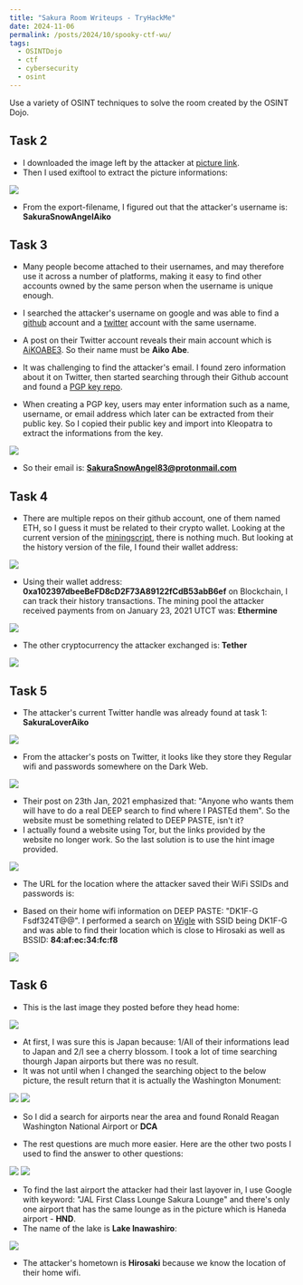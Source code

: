 ```yaml
---
title: "Sakura Room Writeups - TryHackMe"
date: 2024-11-06
permalink: /posts/2024/10/spooky-ctf-wu/
tags:
  - OSINTDojo
  - ctf
  - cybersecurity
  - osint
---
```


Use a variety of OSINT techniques to solve the room created by the OSINT Dojo.

## Task 2

- I downloaded the image left by the attacker at [picture link](https://raw.githubusercontent.com/OsintDojo/public/3f178408909bc1aae7ea2f51126984a8813b0901/sakurapwnedletter.svg).
- Then I used exiftool to extract the picture informations:

<img src='/images/sakuraexif.png'>

- From the export-filename, I figured out that the attacker's username is: **SakuraSnowAngelAiko**

## Task 3

- Many people become attached to their usernames, and may therefore use it across a number of platforms, making it easy to find other accounts owned by the same person when the username is unique enough.
- I searched the attacker's username on google and was able to find a [github](https://github.com/sakurasnowangelaiko) account and a [twitter](https://x.com/sakuraloveraiko?lang=en) account with the same username.
- A post on their Twitter account reveals their main account which is [AiKOABE3](https://x.com/AiKOABE3). So their name must be **Aiko Abe**. <br>

- It was challenging to find the attacker's email. I found zero information about it on Twitter, then started searching through their Github account and found a [PGP key repo](https://github.com/sakurasnowangelaiko/PGP).
- When creating a PGP key, users may enter information such as a name, username, or email address which later can be extracted from their public key. So I copied their public key and import into Kleopatra to extract the informations from the key.

<img src='/images/sakuramail.png'>

- So their email is: **SakuraSnowAngel83@protonmail.com**

## Task 4

- There are multiple repos on their github account, one of them named ETH, so I guess it must be related to their crypto wallet. Looking at the current version of the [miningscript](https://github.com/sakurasnowangelaiko/ETH/blob/main/miningscript), there is nothing much. But looking at the history version of the file, I found their wallet address:

<img src='/images/sakurawallet.png'>

- Using their wallet address: **0xa102397dbeeBeFD8cD2F73A89122fCdB53abB6ef** on Blockchain, I can track their history transactions. The mining pool the attacker received payments from on January 23, 2021 UTCT was: **Ethermine**

<img src='/images/sakuraether.png'>

- The other cryptocurrency the attacker exchanged is: **Tether**

<img src='/images/sakuratether.png'>

## Task 5

- The attacker's current Twitter handle was already found at task 1: **SakuraLoverAiko**

<img src='/images/twittername.png'>

- From the attacker's posts on Twitter, it looks like they store they Regular wifi and passwords somewhere on the Dark Web.

<img src='/images/sakuraposts.png'>

- Their post on 23th Jan, 2021 emphasized that: "Anyone who wants them will have to do a real DEEP search to find where I PASTEd them". So the website must be something related to DEEP PASTE, isn't it?
- I actually found a website <a href="https://deepweblinks.net/pastebin/"></a> using Tor, but the links provided by the website no longer work. So the last solution is to use the hint image provided.

<img src='/images/sakurahint.png'>

- The URL for the location where the attacker saved their WiFi SSIDs and passwords is: **<a href="http://deepv2w7p33xa4pwxzwi2ps4j62gfxpyp44ezjbmpttxz3owlsp4ljid.onion"></a>**

- Based on their home wifi information on DEEP PASTE: "DK1F-G Fsdf324T@@". I performed a search on [Wigle](https://wigle.net/) with SSID being DK1F-G and was able to find their location which is close to Hirosaki as well as BSSID: **84:af:ec:34:fc:f8**

<img src='/images/sakurawigle.png'>

## Task 6

- This is the last image they posted before they head home:

<img src='/images/sakura_lastpost.png'>

- At first, I was sure this is Japan because: 1/All of their informations lead to Japan and 2/I see a cherry blossom. I took a lot of time searching thourgh Japan airports but there was no result.
- It was not until when I changed the searching object to the below picture, the result return that it is actually the Washington Monument:

<img src='/images/dcmonument.png'>
<img src='/images/monumentif.png'>

- So I did a search for airports near the area and found Ronald Reagan Washington National Airport or **DCA**

- The rest questions are much more easier. Here are the other two posts I used to find the answer to other questions:

<img src='/images/haneda.png'>
<img src='/images/lake.png'>

- To find the last airport the attacker had their last layover in, I use Google with keyword: "JAL First Class Lounge Sakura Lounge" and there's only one airport that has the same lounge as in the picture which is Haneda airport - **HND**.
- The name of the lake is **Lake Inawashiro**:

<img src='/images/lakename.png'>

- The attacker's hometown is **Hirosaki** because we know the location of their home wifi.
